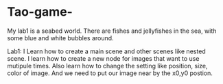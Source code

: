 # Tao-game-
My lab1 is a seabed world. There are fishes and jellyfishes in the sea, with some blue and white bubbles around.

Lab1: I Learn how to create a main scene and other scenes like nested scene. I learn how to create a new node for images that want to use mutipule times. 
Also learn how to change the setting like position, size, color of image. And we need to put our image near by the x0,y0 postion.